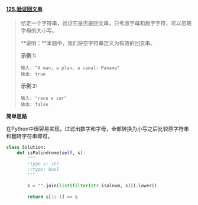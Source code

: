 #### [125.验证回文串](https://leetcode-cn.com/problems/valid-palindrome/)

> 给定一个字符串，验证它是否是回文串，只考虑字母和数字字符，可以忽略字母的大小写。
>
> **说明：**本题中，我们将空字符串定义为有效的回文串。
>
> **示例 1:**
>
> ```
> 输入: "A man, a plan, a canal: Panama"
> 输出: true
> ```
>
> **示例 2:**
>
> ```
> 输入: "race a car"
> 输出: false
> ```

**简单思路**

在Python中很容易实现，过滤出数字和字母，全部转换为小写之后比较原字符串和翻转字符串即可。

```python
class Solution:
    def isPalindrome(self, s):
        """
        :type s: str
        :rtype: bool
        """
        
        s = "".join(list(filter(str.isalnum, s))).lower()
        
        return s[::-1] == s
```


